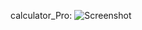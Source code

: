  calculator_Pro:
![Screenshot](https://github.com/vishwa010305/calculator_Pro/raw/main/README.md/pic/Uploading%20Screenshot%20(145).png)

